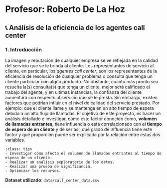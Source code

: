 # Profesor: Roberto De La Hoz
## 📞 Análisis de la eficiencia de los agentes call center
### 1. Introducción
La imagen y reputación de cualquier  empresa se ve reflejada en la calidad del servicio que se le brinda al cliente. Los representantes de servicio al cliente, en particular, los *agentes call center*, son los representantes de la eficiencia de resolución de cualquier problema o consulta que tenga un cliente particular con algún producto. No obstante, cuanto más pronto sea resuelta la(s) consulta(s)  que tenga un cliente, mejor será calificado el trabajo del agente, y en ultimas instancias, la confianza del cliente aumentará con respecto al servicio que se le presta. Sin embargo, existen factores que podrían influir en el nivel de calidad del servicio prestado. Por ejemplo: que el cliente llame y se mantenga en un alto tiempo de espera debido a un alto flujo de llamadas. El objetivo de este proyecto, es hacer un análisis detallado e investigar, cómo este factor conocido como, **volumen de llamadas entrantes**, tiene influencia o está correlacionado con el **tiempo de espera de un cliente** y de ser así, qué grado de influencia tiene este factor y qué proporción puede ser explicada por la relación entre estas dos variables.  


```{admonition} **Objetivos del proyecto**
:class: tips
- Investigar cómo afecta el volumen de llamadas entrantes al tiempo de espera de un cliente.
- Realizar un análisis exploratorio de los datos. 
- Realizar una prueba de significancia. 
- Optimizar los recursos.
```



**Dataset utilizado**: `data/call_center_data.csv`